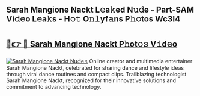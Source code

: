 ## Sarah Mangione Nackt L𝚎a𝚔ed N𝚞𝚍e - Part-SAM Vi𝚍𝚎o L𝚎a𝚔s - H𝚘𝚝 O𝚗𝚕yf𝚊ns P𝚑𝚘tos Wc3I4

# <h2><a href="http://kfeb6y.oniu.top/?m=Sarah+Mangione+Nackt">🔗👉 🔴 Sarah Mangione Nackt P𝚑ot𝚘𝚜 V𝚒d𝚎o</a></h2>

[![Sarah Mangione Nackt Nu𝚍e𝚜](https://i.imgur.com/0qMVB7G.gif)](http://kfeb6y.oniu.top/?m=Sarah+Mangione+Nackt)
Online creator and multimedia entertainer Sarah Mangione Nackt, celebrated for sharing dance and lifestyle ideas through viral dance routines and compact clips. Trailblazing technologist Sarah Mangione Nackt, recognized for their innovative solutions and commitment to advancing technology.  
